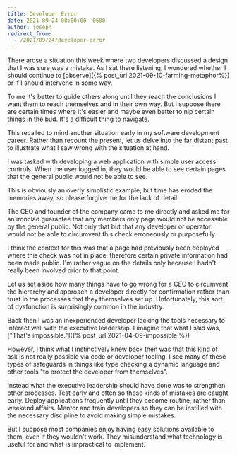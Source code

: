 ```yaml
---
title: Developer Error
date: 2021-09-24 08:00:00 -0600
author: joseph
redirect_from:
  - /2021/09/24/developer-error
---
```


There arose a situation this week where two developers discussed a design that I was sure was a mistake. As I sat there listening, I wondered whether I should continue to [observe]({% post_url 2021-09-10-farming-metaphor%}) or if I should intervene in some way.

To me it's better to guide others along until they reach the conclusions I want them to reach themselves and in their own way. But I suppose there are certain times where it's easier and maybe even better to nip certain things in the bud. It's a difficult thing to navigate.

This recalled to mind another situation early in my software development career. Rather than recount the present, let us delve into the far distant past to illustrate what I saw wrong with the situation at hand.

I was tasked with developing a web application with simple user access controls. When the user logged in, they would be able to see certain pages that the general public would not be able to see.

This is obviously an overly simplistic example, but time has eroded the memories away, so please forgive me for the lack of detail.

The CEO and founder of the company came to me directly and asked me for an ironclad guarantee that any members only page would not be accessible by the general public. Not only that but that any developer or operator would not be able to circumvent this check erroneously or purposefully.

I think the context for this was that a page had previously been deployed where this check was not in place, therefore certain private information had been made public. I'm rather vague on the details only because I hadn't really been involved prior to that point.

Let us set aside how many things have to go wrong for a CEO to circumvent the hierarchy and approach a developer directly for confirmation rather than trust in the processes that they themselves set up. Unfortunately, this sort of dysfunction is surprisingly common in the industry.

Back then I was an inexperienced developer lacking the tools necessary to interact well with the executive leadership. I imagine that what I said was, ["That's impossible."]({% post_url 2021-04-09-impossible %})

However, I think what I instinctively knew back then was that this kind of ask is not really possible via code or developer tooling. I see many of these types of safeguards in things like type checking a dynamic language and other tools "to protect the developer from themselves".

Instead what the executive leadership should have done was to strengthen other processes. Test early and often so these kinds of mistakes are caught early. Deploy applications frequently until they become routine, rather than weekend affairs. Mentor and train developers so they can be instilled with the necessary discipline to avoid making simple mistakes.

But I suppose most companies enjoy having easy solutions available to them, even if they wouldn't work. They misunderstand what technology is useful for and what is impractical to implement.
